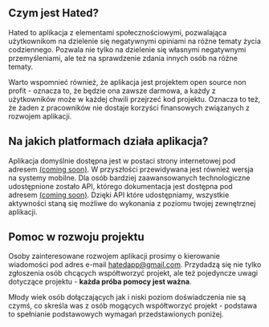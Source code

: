 
## Czym jest Hated?
Hated to aplikacja z elementami społecznościowymi, pozwalająca użytkownikom na dzielenie się negatywnymi opiniami na różne tematy życia codziennego.
Pozwala nie tylko na dzielenie się własnymi negatywnymi przemyśleniami, ale też na sprawdzenie zdania innych osób na różne tematy.

Warto wspomnieć również, że aplikacja jest projektem open source non profit - oznacza to, że będzie ona zawsze darmowa, a każdy z użytkowników może w każdej chwili przejrzeć kod projektu. Oznacza to też, że żaden z pracowników nie dostaje korzyści finansowych związanych z rozwojem aplikacji.

## Na jakich platformach działa aplikacja?
Aplikacja domyślnie dostępna jest w postaci strony internetowej pod adresem [(coming soon)](https://github.com/marcin99b/Hated). W przyszłości przewidywana jest również wersja na systemy mobilne.
Dla osób bardziej zaawansowanych technologiczne udostępnione zostało API, którego dokumentacja jest dostępna pod adresem [(coming soon)](https://github.com/marcin99b/Hated). Dzięki API które udostępniamy, wszystkie aktywności staną się możliwe do wykonania z poziomu twojej zewnętrznej aplikacji.

## Pomoc w rozwoju projektu
Osoby zainteresowane rozwojem aplikacji prosimy o kierowanie wiadomości pod adres e-mail [hatedapp@gmail.com](mailto:hatedapp@email.com).
Przydadzą się nie tylko zgłoszenia osób chcących współtworzyć projekt, ale też pojedyncze uwagi dotyczące projektu - **każda próba pomocy jest ważna**.

Młody wiek osób dołączających jak i niski poziom doświadczenia nie są czymś, co skreśla was z osób mogących współtworzyć projekt - podstawa to spełnianie podstawowych wymagań przedstawionych poniżej.
